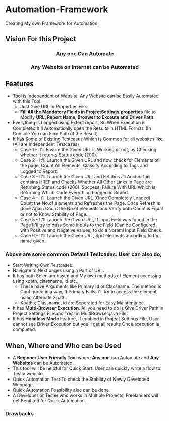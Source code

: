 # Automation-Framework
Creating My own Framework for Automation.

## Vision For this Project

<h3 align='center'>
  Any one Can Automate
</h3>

<h3 align='center'>
  Any Website on Internet can be Automated
</h3>

## Features 

- Tool is Independent of Website, Any Website can be Easily Automated with this Tool.
  - Just Give URL in Properties File. 
  - **Fill All the Mandatory Fields in ProjectSettings.properties** file to Modify **URL, Report Name, Broswer to Exceute and Driver Path**.
- Everything is Logged using Extent report, So When Execution is Completed It'll Automatically open the Results in HTML Format. (In Console You can Find Path of the Result)
- It has Some of Existing Testcases Which is Common for all websites like, (All are Independent Testcases)
  - Case 1 - It'll Ensure the Given URL is Working or not, by Checking whether it returns Status code (200).
  - Case 2 - It'll Launch the Given URL and now check for Elements of the page, Count All Elements, Classify According to Tags and Logged to Report.
  - Case 3 - It'll Launch the Given URL and Fetches all Anchor tag contains HREF and Checks Whether All Other Links In Page are Returning Status code (200). Success, Failure With URL Which is Returning Which Code Everything Logged in Report.
  - Case 4 - It'll Launch the Given URL (Once Completely Loaded) Count the No.of elements and Refreshes the Page. Once Refresh is done Again Count the No.of elements and Verify both Count is Equal or not to Know Stability of Page.
  - Case 5 - It'll Launch the Given URL, If Input Field was found in the Page It'll try to pass Some inputs to the Field (Can be Configured with Positive and Negative values) to do a Noraml Input Field Check.
  - Case 6 - It'll Launch the Given URL, Sort elements according to tag name given.

### Above are some common Default Testcases. User can also do,

- Start Writing Own Testcases. 
- Navigate to Next pages using a Part of URL. 
- It has both Selenium based and My own methods of Element accessing using xpath, classname, id etc.,
  - These have Arguments like Primary Id or Classname. The method is Configured in a way, If Primary Fails It'll try to access the element using Alternate Xpath.
  - Xpaths, Classname, id are Seperated for Easy Maintenance.
- It has **Multi-Browser Execution**. All you need to do is Give Driver Path in Project Settings File and 'Yes' in MultiBrowser.java File.
- It has **Headless Mode** Feature, If enabled in Project Settings File, User cannot see Driver Execution but you'll get all results Once execution is completed. 

## When, Where and Who can be Used

- A **Beginner User Friendly Tool** where **Any one** can Automate and **Any Websites** can be Automated.
- This tool will be helpful for Quick Start. User can quickly write a flow to Test a website.
- Quick Automation Test To check the Stability of Newly Developed Webpage.
- Quick Automation Feasibility also can be done.
- A Developer or Tester who works in Multiple Projects, Freelancers will get Benifited for Quick Automation.

### Drawbacks 



